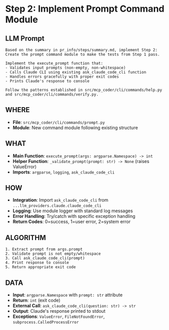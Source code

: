 # Step 2: Implement Prompt Command Module

## LLM Prompt
```
Based on the summary in pr_info/steps/summary.md, implement Step 2: Create the prompt command module to make the tests from Step 1 pass.

Implement the execute_prompt function that:
- Validates input prompts (non-empty, non-whitespace)
- Calls Claude CLI using existing ask_claude_code_cli function
- Handles errors gracefully with proper exit codes
- Prints Claude's response to console

Follow the patterns established in src/mcp_coder/cli/commands/help.py and src/mcp_coder/cli/commands/verify.py.
```

## WHERE
- **File**: `src/mcp_coder/cli/commands/prompt.py`
- **Module**: New command module following existing structure

## WHAT
- **Main Function**: `execute_prompt(args: argparse.Namespace) -> int`
- **Helper Function**: `_validate_prompt(prompt: str) -> None` (raises ValueError)
- **Imports**: `argparse`, `logging`, `ask_claude_code_cli`

## HOW
- **Integration**: Import `ask_claude_code_cli` from `...llm_providers.claude.claude_code_cli`
- **Logging**: Use module logger with standard log messages
- **Error Handling**: Try/catch with specific exception handling
- **Return Codes**: 0=success, 1=user error, 2=system error

## ALGORITHM
```
1. Extract prompt from args.prompt
2. Validate prompt is not empty/whitespace
3. Call ask_claude_code_cli(prompt)
4. Print response to console
5. Return appropriate exit code
```

## DATA
- **Input**: `argparse.Namespace` with `prompt: str` attribute
- **Return**: `int` (exit code)
- **External Call**: `ask_claude_code_cli(question: str) -> str`
- **Output**: Claude's response printed to stdout
- **Exceptions**: `ValueError`, `FileNotFoundError`, `subprocess.CalledProcessError`
